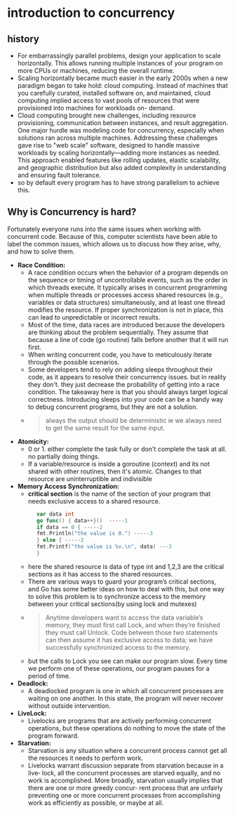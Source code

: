 #  introduction to concurrency

## history
- For embarrassingly parallel problems, design your application to scale horizontally. This allows running multiple instances of your program on more CPUs or machines, reducing the overall runtime.
- Scaling horizontally became much easier in the early 2000s when a new paradigm
began to take hold: cloud computing. Instead of machines that you carefully
curated, installed software on, and maintained, cloud computing implied access to vast pools of resources that were provisioned into machines for workloads on-
demand.
- Cloud computing brought new challenges, including resource provisioning, communication between instances, and result aggregation. One major hurdle was modeling code for concurrency, especially when solutions ran across multiple machines. Addressing these challenges gave rise to "web scale" software, designed to handle massive workloads by scaling horizontally—adding more instances as needed. This approach enabled features like rolling updates, elastic scalability, and geographic distribution but also added complexity in understanding and ensuring fault tolerance.
- so by default every program has to have strong parallelism to achieve this.

## Why is Concurrency is hard?

Fortunately everyone runs into the same issues when working with concurrent code.
Because of this, computer scientists have been able to label the common issues, which
allows us to discuss how they arise, why, and how to solve them.
 - **Race Condition:**
    - A race condition occurs when the behavior of a program depends on the sequence or timing of uncontrollable events, such as the order in which threads execute. It typically arises in concurrent programming when multiple threads or processes access shared resources (e.g., variables or data structures) simultaneously, and at least one thread modifies the resource. If proper synchronization is not in place, this can lead to unpredictable or incorrect results.
    - Most of the time, data races are introduced because the developers are thinking about
    the problem sequentially. They assume that because a line of code (go routine) falls before another
    that it will run first.
    - When writing concurrent code, you have to meticulously iterate through the possible
scenarios.
    - Some developers tend to rely on adding sleeps throughout their code, as it appears to resolve their concurrency issues.
    but in reality they don't. they just decrease the probability of getting into a race condition. The takeaway here is that you should always target logical correctness. Introducing
    sleeps into your code can be a handy way to debug concurrent programs, but they are
    not a solution.
    - > always the output should be deterministic ie we always need to get the same result for the same input.
  - **Atomicity:**
    -  0 or 1. either complete the task fully or don't complete the task at all. no partially doing things.
    -  If a variable/resource is inside a goroutine (context) and its not shared with other routines, then it's atomic. Changes to that resource are uninterruptible and indivisible
  - **Memory Access Synchronization:**
    -  **critical section** is the name of the section of your program that needs exclusive access to a shared resource.
      ```go
            var data int
            go func() { data++}()  -----1
            if data == 0 { -----2
            fmt.Println("the value is 0.") -----3
            } else { -----2
            fmt.Printf("the value is %v.\n", data) ---3
            } 
      ```
    - here the shared resource is data of type int and 1,2,3 are the critical sections as it has access to the shared resources.
    - There are various ways to guard your program’s critical sections, and Go has some
better ideas on how to deal with this, but one way to solve this problem is to synchronize access to the memory between your critical sections(by using lock and mutexes)
    - > Anytime developers want to access the data variable’s memory, they must first call Lock, and when
they’re finished they must call Unlock. Code between those two statements can then
assume it has exclusive access to data; we have successfully synchronized access to the
memory.
    - but the calls to Lock you see can make our program
slow. Every time we perform one of these operations, our program pauses for a period
of time.
  - **Deadlock:**
    - A deadlocked program is one in which all concurrent processes are waiting on one
another. In this state, the program will never recover without outside intervention.
 - **LiveLock:**
    - Livelocks are programs that are actively performing concurrent operations, but these
operations do nothing to move the state of the program forward.
  - **Starvation:**
    - Starvation is any situation where a concurrent process cannot get all the resources it
needs to perform work.
    - Livelocks warrant discussion separate from starvation because in a live‐
lock, all the concurrent processes are starved equally, and no work is accomplished.
More broadly, starvation usually implies that there are one or more greedy concur‐
rent process that are unfairly preventing one or more concurrent processes from
accomplishing work as efficiently as possible, or maybe at all.
